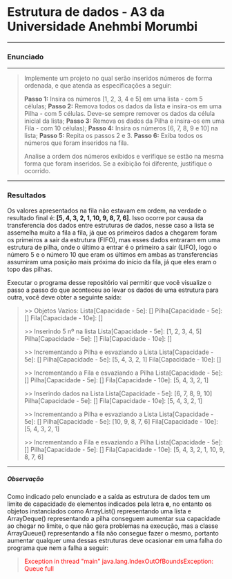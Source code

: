 # **Estrutura de dados - A3 da Universidade Anehmbi Morumbi**
--------------------------
### Enunciado
--------------------------

>Implemente um projeto no qual serão inseridos números de forma ordenada, e que atenda as especificações a seguir: 
> 
> **Passo 1:** Insira os números [1, 2, 3, 4 e 5] em uma lista - com 5 células; 
> **Passo 2:** Remova todos os dados da lista e insira-os em uma Pilha - com 5 células. Deve-se sempre remover os dados da célula inicial da lista; 
> **Passo 3:** Remova os dados da Pilha e insira-os em uma Fila - com 10 células); 
> **Passo 4:** Insira os números [6, 7, 8, 9 e 10] na lista; 
> **Passo 5:** Repita os passos 2 e 3. 
> **Passo 6:** Exiba todos os números que foram inseridos na fila. 
> 
>Analise a ordem dos números exibidos e verifique se estão na mesma forma que foram inseridos. Se a exibição foi diferente, justifique o ocorrido.

---------------------

### Resultados

 Os valores apresentados na fila não estavam em ordem, na verdade o resultado final é: **[5, 4, 3, 2, 1, 10, 9, 8, 7, 6]**.
 Isso ocorre por causa da transferencia dos dados entre estruturas de dados, nesse caso a lista se assemelha muito a fila a fila, já que os primeiros dados a chegarem foram os primeiros a sair da estrutura (FIFO), mas esses dados entraram em uma estrutura de pilha, onde o último a entrar é o primeiro a sair (LIFO), logo o número 5 e o número 10 que eram os últimos em ambas as transferencias assumiram uma posição mais próxima do início da fila, já que eles eram o topo das pilhas.

 Executar o programa desse repositório vai permitir que você visualize o passo a passo do que aconteceu ao levar os dados de uma estrutura para outra, você deve obter a seguinte saída:

 >\>\> Objetos Vazios: 
>Lista[Capacidade - 5e]: []
>Pilha[Capacidade - 5e]: []
>Fila[Capacidade - 10e]: []
>
>\>\> Inserindo 5 nº na lista
>Lista[Capacidade - 5e]: [1, 2, 3, 4, 5]
>Pilha[Capacidade - 5e]: []
>Fila[Capacidade - 10e]: []
>
>\>\> Incrementando a Pilha e esvaziando a Lista
>Lista[Capacidade - 5e]: []
>Pilha[Capacidade - 5e]: [5, 4, 3, 2, 1]
>Fila[Capacidade - 10e]: []
>
>\>\> Incrementando a Fila e esvaziando a Pilha
>Lista[Capacidade - 5e]: []
>Pilha[Capacidade - 5e]: []
>Fila[Capacidade - 10e]: [5, 4, 3, 2, 1]
>
>\>\> Inserindo dados na Lista
>Lista[Capacidade - 5e]: [6, 7, 8, 9, 10]
>Pilha[Capacidade - 5e]: []
>Fila[Capacidade - 10e]: [5, 4, 3, 2, 1]
>
>\>\> Incrementando a Pilha e esvaziando a Lista
>Lista[Capacidade - 5e]: []
>Pilha[Capacidade - 5e]: [10, 9, 8, 7, 6]
>Fila[Capacidade - 10e]: [5, 4, 3, 2, 1]
>
>\>\> Incrementando a Fila e esvaziando a Pilha
>Lista[Capacidade - 5e]: []
>Pilha[Capacidade - 5e]: []
>Fila[Capacidade - 10e]: [5, 4, 3, 2, 1, 10, 9, 8, 7, 6]

-----------------------
##### Observação

Como indicado pelo enunciado e a saída as estrutura de dados tem um limite de capacidade de elementos indicados pela letra **e**, no entanto os objetos instanciados como ArrayList() representando uma lista e ArrayDeque() representando a pilha conseguem aumentar sua capacidade ao chegar no limite, o que não gera problemas na execução, mas a classe ArrayQueue() representando a fila não consegue fazer o mesmo, portanto aumentar qualquer uma dessas estruturas deve ocasionar em uma falha do programa que nem a falha a seguir:

> <span style="color:red">Exception in thread "main" java.lang.IndexOutOfBoundsException: Queue full</span>

